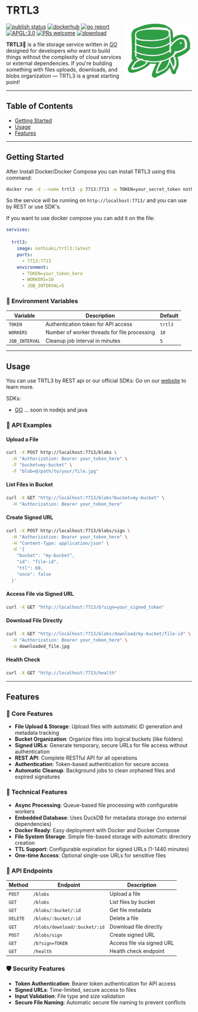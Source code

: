 # TRTL3

<img align="right" width="180px" src="https://github.com/blobtrtl3/docs/blob/main/logo/logo.svg" alt="trtl3 logo">

[![publish status](https://github.com/blobtrtl3/trtl3/actions/workflows/publish.yml/badge.svg?branch=main)](https://github.com/blobtrtl3/trtl3/actions/workflows/publish.yml)
[![dockerhub](https://img.shields.io/docker/pulls/nothiaki/trtl3)](https://hub.docker.com/r/nothiaki/trtl3)
[![go report](https://goreportcard.com/badge/github.com/blobtrtl3/trtl3)](https://goreportcard.com/report/github.com/blobtrtl3/trtl3)
[![APGL-3.0](https://img.shields.io/badge/license-AGPL--3.0-blue.svg)](LICENSE)
[![PRs welcome](https://img.shields.io/badge/PRs-welcome-brightgreen.svg)](CONTRIBUTING.md)
[![download](https://img.shields.io/badge/download-latest-brightgreen)](https://hub.docker.com/r/nothiaki/trtl3)

**TRTL3**🐢 is a file storage service written in [GO](https://go.dev/) designed for developers who want to build things without
the complexity of cloud services or external dependencies.
If you're building something with files uploads, downloads, and blobs organization — TRTL3 is a great starting point!

---

## Table of Contents

- [Getting Started](#getting-started)
- [Usage](#usage)
- [Features](#features)

---

## Getting Started

After Install Docker/Docker Compose you can install TRTL3 using this command:

```bash
docker run -d --name trtl3 -p 7713:7713 -e TOKEN=your_secret_token nothiaki/trtl3:latest
```

So the service will be running on `http://localhost:7713/` and you can use by REST or use SDK's.

If you want to use docker compose you can add it on the file:

```yaml
services:

  trtl3:
    image: nothiaki/trtl3:latest
    ports:
      - 7713:7713
    environment:
      - TOKEN=your_token_here
      - WORKERS=10
      - JOB_INTERVAL=5
```

### 🔧 Environment Variables

| Variable | Description | Default |
|----------|-------------|---------|
| `TOKEN` | Authentication token for API access | `trtl3` |
| `WORKERS` | Number of worker threads for file processing | `10` |
| `JOB_INTERVAL` | Cleanup job interval in minutes | `5` |

---

## Usage

You can use TRTL3 by REST api or our official SDKs:
Go on our [website](https://trtl3.store) to learn more.

SDKs:

- [GO](https://github.com/blobtrtl3/trtl3-go)
... soon in nodejs and java

### 📝 API Examples

#### Upload a File
```bash
curl -X POST http://localhost:7713/blobs \
  -H "Authorization: Bearer your_token_here" \
  -F "bucket=my-bucket" \
  -F "blob=@/path/to/your/file.jpg"
```

#### List Files in Bucket
```bash
curl -X GET "http://localhost:7713/blobs?bucket=my-bucket" \
  -H "Authorization: Bearer your_token_here"
```

#### Create Signed URL
```bash
curl -X POST http://localhost:7713/blobs/sign \
  -H "Authorization: Bearer your_token_here" \
  -H "Content-Type: application/json" \
  -d '{
    "bucket": "my-bucket",
    "id": "file-id",
    "ttl": 60,
    "once": false
  }'
```

#### Access File via Signed URL
```bash
curl -X GET "http://localhost:7713/b?sign=your_signed_token"
```

#### Download File Directly
```bash
curl -X GET "http://localhost:7713/blobs/download/my-bucket/file-id" \
  -H "Authorization: Bearer your_token_here" \
  -o downloaded_file.jpg
```

#### Health Check
```bash
curl -X GET "http://localhost:7713/health"
```

---

## Features

### 🚀 Core Features

- **File Upload & Storage**: Upload files with automatic ID generation and metadata tracking
- **Bucket Organization**: Organize files into logical buckets (like folders)
- **Signed URLs**: Generate temporary, secure URLs for file access without authentication
- **REST API**: Complete RESTful API for all operations
- **Authentication**: Token-based authentication for secure access
- **Automatic Cleanup**: Background jobs to clean orphaned files and expired signatures

### 🔧 Technical Features

- **Async Processing**: Queue-based file processing with configurable workers
- **Embedded Database**: Uses DuckDB for metadata storage (no external dependencies)
- **Docker Ready**: Easy deployment with Docker and Docker Compose
- **File System Storage**: Simple file-based storage with automatic directory creation
- **TTL Support**: Configurable expiration for signed URLs (1-1440 minutes)
- **One-time Access**: Optional single-use URLs for sensitive files

### 📡 API Endpoints

| Method | Endpoint | Description |
|--------|----------|-------------|
| `POST` | `/blobs` | Upload a file |
| `GET` | `/blobs` | List files by bucket |
| `GET` | `/blobs/:bucket/:id` | Get file metadata |
| `DELETE` | `/blobs/:bucket/:id` | Delete a file |
| `GET` | `/blobs/download/:bucket/:id` | Download file directly |
| `POST` | `/blobs/sign` | Create signed URL |
| `GET` | `/b?sign=TOKEN` | Access file via signed URL |
| `GET` | `/health` | Health check endpoint |

### 🛡️ Security Features

- **Token Authentication**: Bearer token authentication for API access
- **Signed URLs**: Time-limited, secure access to files
- **Input Validation**: File type and size validation
- **Secure File Naming**: Automatic secure file naming to prevent conflicts
